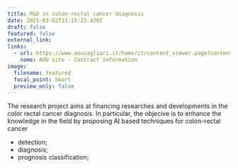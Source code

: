 ```yaml
---
title: R&D in colon-rectal cancer diagnosis
date: 2021-03-02T11:15:23.430Z
draft: false
featured: false
external_link: 
links:
  - url: https://www.aoucagliari.it/home/it/content_viewer.page?contentId=BND89869
    name: AOU site - Contract information
image:
  filename: featured
  focal_point: Smart
  preview_only: false
---
```

The research project aims at financing researches and developments in the color rectal cancer diagnosis.
In particular, the objecive is to enhance the knowledge in the field by proposing AI based techniques for colon-rectal cancer
- detection;
- diagnosis;
- prognosis classification;
